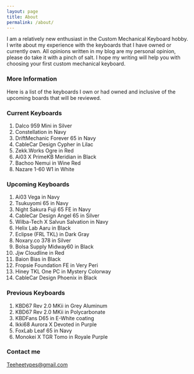 ```yaml
---
layout: page
title: About
permalink: /about/
---
```


I am a relatively new enthusiast in the Custom Mechanical Keyboard hobby.
I write about my experience with the keyboards that I have owned or currently own.
All opinions written in my blog are my personal opinion, please do take it with a pinch of salt.
I hope my writing will help you with choosing your first custom mechanical keyboard.

### More Information

Here is a list of the keyboards I own or had owned and inclusive of the upcoming boards that will be reviewed.

### Current Keyboards

1. Dalco 959 Mini in Silver
2. Constellation in Navy 
3. DriftMechanic Forever 65 in Navy 
4. CableCar Design Cypher in Lilac
5. Zekk.Works Ogre in Red
6. Ai03 X PrimeKB Meridian in Black
7. Bachoo Nemui in Wine Red 
8. Nazare 1-60 W1 in White

### Upcoming Keyboards

1. Ai03 Vega in Navy 
2. Tsukuyomi 65 in Navy 
3. Night Sakura Fuji 65 FE in Navy 
4. CableCar Design Angel 65 in Silver
5. Wilba-Tech X Salvun Salvation in Navy 
6. Helix Lab Aaru in Black  
7. Eclipse (FRL TKL) in Dark Gray 
8. Noxary.co 378 in Silver
9.  Bolsa Supply Midway60 in Black 
10. Jjw Cloudline in Red
11. Baion Bias in Black
12. Fropsie Foundation FE in Very Peri
13. Hiney TKL One PC in Mystery Colorway 
14. CableCar Design Phoenix in Black

### Previous Keyboards

1. KBD67 Rev 2.0 MKii in Grey Aluminum 
2. KBD67 Rev 2.0 MKii in Polycarbonate 
3. KBDFans D65 in E-White coating 
4. Ikki68 Aurora X Devoted in Purple 
5. FoxLab Leaf 65 in Navy 
6. Monokei X TGR Tomo in Royale Purple 

### Contact me

[Teeheetypes@gmail.com](mailto:Teeheetypes@gmail.com)
